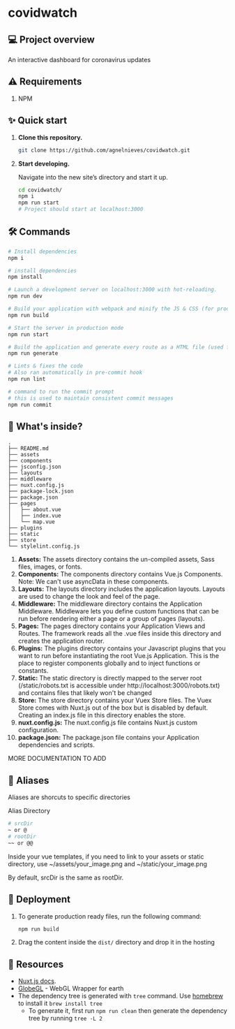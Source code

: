 # covidwatch

## 💻 Project overview

An interactive dashboard for coronavirus updates

## ⚠️ Requirements

1. NPM

## ✨ Quick start

1.  **Clone this repository.**

    ```bash
    git clone https://github.com/agnelnieves/covidwatch.git
    ```

2.  **Start developing.**

    Navigate into the new site’s directory and start it up.

    ```sh
    cd covidwatch/
    npm i
    npm run start
    # Project should start at localhost:3000
    ```

## 🛠 Commands

```bash
# Install dependencies
npm i

# install dependencies
npm install

# Launch a development server on localhost:3000 with hot-reloading.
npm run dev

# Build your application with webpack and minify the JS & CSS (for production).
npm run build

# Start the server in production mode
npm run start

# Build the application and generate every route as a HTML file (used for static hosting).
npm run generate

# Lints & fixes the code
# Also ran automatically in pre-commit hook
npm run lint

# command to run the commit prompt
# this is used to maintain consistent commit messages
npm run commit
```

## 🧐 What's inside?

    .
    ├── README.md
    ├── assets
    ├── components
    ├── jsconfig.json
    ├── layouts
    ├── middleware
    ├── nuxt.config.js
    ├── package-lock.json
    ├── package.json
    ├── pages
    │   ├── about.vue
    │   ├── index.vue
    │   └── map.vue
    ├── plugins
    ├── static
    ├── store
    └── stylelint.config.js

1. **Assets:** The assets directory contains the un-compiled assets, Sass files, images, or fonts.
2. **Components:** The components directory contains Vue.js Components. Note: We can't use asyncData in these components.
3. **Layouts:** The layouts directory includes the application layouts. Layouts are used to change the look and feel of the page.
4. **Middleware:** The middleware directory contains the Application Middleware. Middleware lets you define custom functions that can be run before rendering either a page or a group of pages (layouts).
5. **Pages:** The pages directory contains your Application Views and Routes. The framework reads all the .vue files inside this directory and creates the application router.
6. **Plugins:** The plugins directory contains your Javascript plugins that you want to run before instantiating the root Vue.js Application. This is the place to register components globally and to inject functions or constants.
7. **Static:** The static directory is directly mapped to the server root (/static/robots.txt is accessible under http://localhost:3000/robots.txt) and contains files that likely won't be changed
8. **Store:** The store directory contains your Vuex Store files. The Vuex Store comes with Nuxt.js out of the box but is disabled by default. Creating an index.js file in this directory enables the store.
9. **nuxt.config.js:** The nuxt.config.js file contains Nuxt.js custom configuration.
10. **package.json:** The package.json file contains your Application dependencies and scripts.

MORE DOCUMENTATION TO ADD

## 🔣 Aliases

Aliases are shorcuts to specific directories

Alias 	Directory
```bash
# srcDir
~ or @
# rootDir
~~ or @@
```

Inside your vue templates, if you need to link to your assets or static directory, use ~/assets/your_image.png and ~/static/your_image.png

By default, srcDir is the same as rootDir.

## 💫 Deployment

1. To generate production ready files, run the following command:

   ```bash
   npm run build
   ```

2. Drag the content inside the `dist/` directory and drop it in the hosting

## 📖 Resources

  - [Nuxt.js docs](https://nuxtjs.org).
  - [GlobeGL](https://github.com/vasturiano/globe.gl) - WebGL Wrapper for earth
  - The dependency tree is generated with `tree` command. Use [homebrew](https://brew.sh/) to install it `brew install tree`
    - To generate it, first run `npm run clean` then generate the dependency tree by running `tree -L 2`
